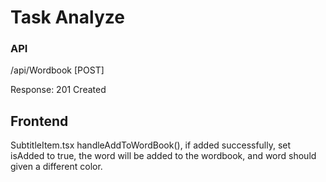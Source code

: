 # Task Analyze

### API
/api/Wordbook [POST]

Response:
201 Created

## Frontend
SubtitleItem.tsx
handleAddToWordBook(), if added successfully, set isAdded to true, the word will be added to the wordbook, and word should given a different color.